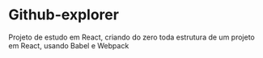 # Github-explorer
Projeto de estudo em React, criando do zero toda estrutura de um projeto em React, usando Babel e Webpack
